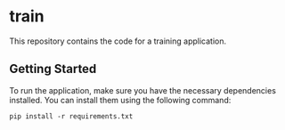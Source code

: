 # train
This repository contains the code for a training application.

## Getting Started

To run the application, make sure you have the necessary dependencies installed. You can install them using the following command:

```shell
pip install -r requirements.txt
